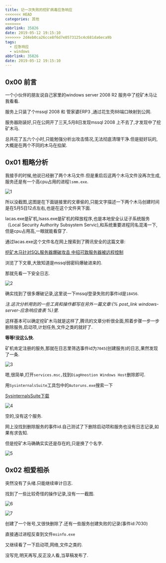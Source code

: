 ```yaml
---
title: 记一次失败的挖矿病毒应急响应
<<<<<<< HEAD
categories: 其他
=======
abbrlink: 35826
date: 2019-05-12 19:15:10
>>>>>>> 2d4eb0ca26cce8f6d7e0573125c4c681da6eca9b
tags:
  - 应急响应
  - windows
abbrlink: 35826
date: 2019-05-12 19:15:10
---
```


## 0x00 前言

一个小伙伴的朋友说自己家里的windows server 2008 R2 服务中了挖矿木马让我看看.

服务上只装了个mssql 2008 和 管家婆ERP3 ,通过花生壳88端口映射到公网.

服务器刚装好,只在公网开了三天,5月8日发现mssql 2008 上不去了,才发现中了挖矿木马.

总共花了五六个小时,只能勉强分析出攻击情况,无法彻底清理干净.但是挺好玩的,大概是在两个不同的木马在掐架.

## 0x01 粗略分析

我接手的时候,他说已经删了两个木马文件.但是重启后这两个木马文件没再次生成,服务还是有一个高cpu占用的进程`lsmm.exe`.

![1](1.png)

所以没截图,这图是在下面链接里的文章偷的,只能文字描述一下两个木马创建时间是在5月5日12点左右,也是在这个文件夹下面.

lacas.exe是矿机,lsass.exe是矿机的释放程序,也是本地安全认证子系统服务（Local Security Authority Subsystem Servic),和系统重要进程同名混淆一下,但是cpu占用高,一眼就能看穿了.

通过lacas.exe这个文件名在网上搜索到了腾讯安全的这篇文章:

[挖矿木马针对SQL服务器爆破攻击 中招可致服务器被远程控制](<https://s.tencent.com/research/report/684.html>)

浏览了下文章,大致知道是mssql弱密码爆破进来的.

那就先看一下安全日志.

![2](2.png)

确实找到了很多爆破记录,这里说一下mssql登录失败的事件id是`18456`.

*注.这次分析用到的一些工具和操作都写在另外一篇文章:{% post_link windows-server-应急响应查表 %}里.*

这样基本可以确定挖矿木马就是这样了,腾讯的文章分析很全面,照着步骤一步一步删除服务,启动项,计划任务,文件之类的就好了.

**等等!没这么快.**

矿机肯定注册的服务,那就在日志里筛选事件id为`7045`(创建服务)的日志,果然发现了一条.

![3](3.png)

嗯,很简单,打开`services.msc,`找到`DiagHnostion Windows Host`删除即可.

用`SysinternalsSuite`工具包中的`Autoruns.exe`搜索一下

[SysinternalsSuite下载](<https://docs.microsoft.com/en-us/sysinternals/downloads/sysinternals-suite>)

![4](4.png)

空的,没有这个服务.

网上没找到删除服务的事件id.自己测试了下删除启动项和服务也没有日志记录,如果有求告知.

但是挖矿木马确确实实还是存在的,只是换了个名字.

![5](5.png)



## 0x02 相爱相杀

突然没有了头绪.只能继续审计日志.

找到了一些比较奇怪的操作记录,没有一一截图.

![6](6.png)

![7](7.png)

创建了一个账号,又很快删除了.还有一些服务创建失败的记录(事件id:7030)

直接通过进程反查到文件`msinfo.exe`

又继续看了一下启动项,网络,文件之类的.

没写完,明天再写,反正没人看,当草稿发布了.